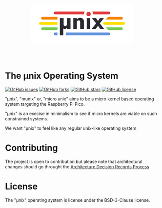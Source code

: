 </br>
</br>
</br>
<p align="center">
<img height="128" src="brand/color-light.png"/>
</p>
</br>
</br>

# The **µnix** Operating System

[![GitHub issues](https://img.shields.io/github/issues/sleepy-monax/munix)](https://github.com/sleepy-monax/munix/issues) [![GitHub forks](https://img.shields.io/github/forks/sleepy-monax/munix)](https://github.com/sleepy-monax/munix/network) [![GitHub stars](https://img.shields.io/github/stars/sleepy-monax/munix)](https://github.com/sleepy-monax/munix/stargazers) [![GitHub license](https://img.shields.io/github/license/sleepy-monax/munix)](https://github.com/sleepy-monax/munix/blob/main/LICENSE.md)

"µnix", "munix" or, "micro unix" aims to be a micro kernel based operating system targeting the Raspberry Pi Pico.

"µnix" is an execise in minimalism to see if micro kernels are viable on such constrained systems.

We want "µnix" to feel like any regular unix-like operating system.

# Contributing

The project is open to contribution but please note that architectural changes should go throught the [Architecture Decision Records Process](adr/ADR00-record-architecture-decisions.md)

# License

The "µnix" operating system is license under the BSD-3-Clause license.
